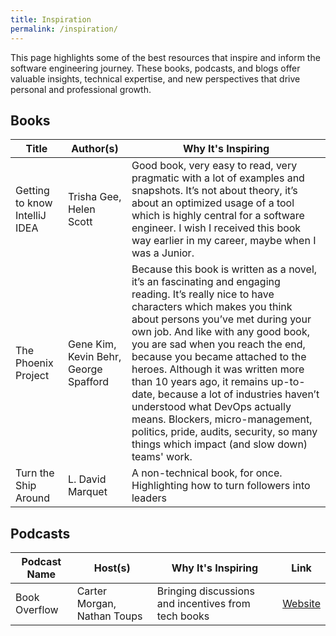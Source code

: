 ```yaml
---
title: Inspiration
permalink: /inspiration/
---
```


This page highlights some of the best resources that inspire and inform the software engineering journey. These books,
podcasts, and blogs offer valuable insights, technical expertise, and new perspectives that drive personal and
professional growth.

## <i class="fas fa-book"></i> Books

| **Title**                     | **Author(s)**                         | **Why It's Inspiring**                                                                                                                                                                                                                                                                                                                                                                                                                                                                                                                                                            |
|-------------------------------|---------------------------------------|-----------------------------------------------------------------------------------------------------------------------------------------------------------------------------------------------------------------------------------------------------------------------------------------------------------------------------------------------------------------------------------------------------------------------------------------------------------------------------------------------------------------------------------------------------------------------------------|
| Getting to know IntelliJ IDEA | Trisha Gee, Helen Scott               | Good book, very easy to read, very pragmatic with a lot of examples and snapshots. It’s not about theory, it’s about an optimized usage of a tool which is highly central for a software engineer. I wish I received this book way earlier in my career, maybe when I was a Junior.                                                                                                                                                                                                                                                                                               |
| The Phoenix Project           | Gene Kim, Kevin Behr, George Spafford | Because this book is written as a novel, it’s an fascinating and engaging reading. It’s really nice to have characters which makes you think about persons you’ve met during your own job. And like with any good book, you are sad when you reach the end, because you became attached to the heroes. Although it was written more than 10 years ago, it remains up-to-date, because a lot of industries haven’t understood what DevOps actually means. Blockers, micro-management, politics, pride, audits, security, so many things which impact (and slow down) teams' work.  |
| Turn the Ship Around          | L. David Marquet                      | A non-technical book, for once. Highlighting how to turn followers into leaders                                                                                                                                                                                                                                                                                                                                                                                                                                                                                                   |

## <i class="fas fa-podcast"></i> Podcasts

| **Podcast Name** | **Host(s)**                 | **Why It's Inspiring**                              | **Link**                                |
|------------------|-----------------------------|-----------------------------------------------------|-----------------------------------------|
| Book Overflow    | Carter Morgan, Nathan Toups | Bringing discussions and incentives from tech books | [Website](https://www.bookoverflow.io/) |
